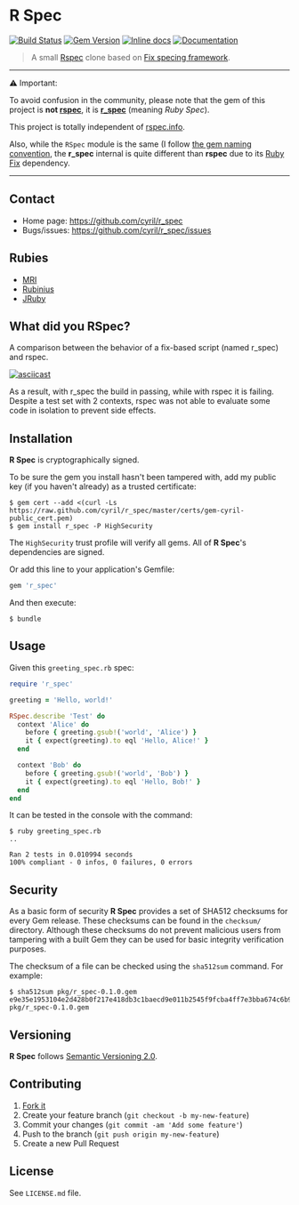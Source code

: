 # R Spec

[![Build Status](https://travis-ci.org/cyril/r_spec.svg?branch=master)][travis]
[![Gem Version](https://badge.fury.io/rb/r_spec.svg)][gem]
[![Inline docs](http://inch-ci.org/github/cyril/r_spec.svg?branch=master)][inchpages]
[![Documentation](http://img.shields.io/:yard-docs-38c800.svg)][rubydoc]

> A small [Rspec](https://github.com/rspec/rspec) clone based on [Fix specing framework](https://github.com/fixrb/fix).

***

:warning: Important:

To avoid confusion in the community, please note that the gem of this project is **not [rspec](https://rubygems.org/gems/rspec)**, it is **[r_spec](https://rubygems.org/gems/r_spec)** (meaning _Ruby Spec_).

This project is totally independent of [rspec.info](http://rspec.info/).

Also, while the `RSpec` module is the same (I follow [the gem naming convention](http://guides.rubygems.org/name-your-gem/#use-underscores-for-multiple-words), the **r_spec** internal is quite different than **rspec** due to its [Ruby Fix](http://fixrb.org/) dependency.

***

## Contact

* Home page: https://github.com/cyril/r_spec
* Bugs/issues: https://github.com/cyril/r_spec/issues

## Rubies

* [MRI](https://www.ruby-lang.org/)
* [Rubinius](http://rubini.us/)
* [JRuby](http://jruby.org/)

## What did you RSpec?

A comparison between the behavior of a fix-based script (named r_spec) and rspec.

[![asciicast](https://asciinema.org/a/29070.png)](https://asciinema.org/a/29070)

As a result, with r_spec the build in passing, while with rspec it is failing.
Despite a test set with 2 contexts, rspec was not able to evaluate some code in isolation to prevent side effects.

## Installation

__R Spec__ is cryptographically signed.

To be sure the gem you install hasn't been tampered with, add my public key (if you haven't already) as a trusted certificate:

    $ gem cert --add <(curl -Ls https://raw.github.com/cyril/r_spec/master/certs/gem-cyril-public_cert.pem)
    $ gem install r_spec -P HighSecurity

The `HighSecurity` trust profile will verify all gems.  All of __R Spec__'s dependencies are signed.

Or add this line to your application's Gemfile:

```ruby
gem 'r_spec'
```

And then execute:

    $ bundle

## Usage

Given this `greeting_spec.rb` spec:

```ruby
require 'r_spec'

greeting = 'Hello, world!'

RSpec.describe 'Test' do
  context 'Alice' do
    before { greeting.gsub!('world', 'Alice') }
    it { expect(greeting).to eql 'Hello, Alice!' }
  end

  context 'Bob' do
    before { greeting.gsub!('world', 'Bob') }
    it { expect(greeting).to eql 'Hello, Bob!' }
  end
end
```

It can be tested in the console with the command:

    $ ruby greeting_spec.rb
    ..

    Ran 2 tests in 0.010994 seconds
    100% compliant - 0 infos, 0 failures, 0 errors

## Security

As a basic form of security __R Spec__ provides a set of SHA512 checksums for
every Gem release.  These checksums can be found in the `checksum/` directory.
Although these checksums do not prevent malicious users from tampering with a
built Gem they can be used for basic integrity verification purposes.

The checksum of a file can be checked using the `sha512sum` command.  For
example:

    $ sha512sum pkg/r_spec-0.1.0.gem
    e9e35e1953104e2d428b0f217e418db3c1baecd9e011b2545f9fcba4ff7e3bba674c6b928b3d8db842a139cd7cc9806d77ebdc7f710ece4f2aecb343703e2451  pkg/r_spec-0.1.0.gem

## Versioning

__R Spec__ follows [Semantic Versioning 2.0](http://semver.org/).

## Contributing

1. [Fork it](https://github.com/cyril/r_spec/fork)
2. Create your feature branch (`git checkout -b my-new-feature`)
3. Commit your changes (`git commit -am 'Add some feature'`)
4. Push to the branch (`git push origin my-new-feature`)
5. Create a new Pull Request

## License

See `LICENSE.md` file.

[gem]: https://rubygems.org/gems/r_spec
[travis]: https://travis-ci.org/cyril/r_spec
[inchpages]: http://inch-ci.org/github/cyril/r_spec/
[rubydoc]: http://rubydoc.info/gems/r_spec/frames
